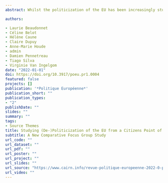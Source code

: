 ```yaml
---
abstract: Whilst the politicization of the EU has been increasingly studied over recent years, the analysis has been focusing mainly on political parties and media. Thus, although not completely overlooked, studies looking at EU politicization amongst individuals remain scarce. This article presents a new qualitative dataset from 21 focus groups conducted across social groups and four countries. It was designed to observe processes of (de-)politicization at citizens’ level, how they talk about the EU and along which cleavages are their attitudes structured. This comparative research design sheds new light on discourses and opinions on Europe, mechanisms of politicization and political discussions.

authors:

- Laurie Beaudonnet
- Céline Belot
- Hélène Caune
- Claire Dupuy
- Anne-Marie Houde
- admin
- Damien Pennetreau
- Tiago Silva
- Virginie Van Ingelgom 
date: "2022-01-01"
doi: https://doi.org/10.3917/poeu.pr1.0004
featured: false
projects: []
publication: '*Politique Européenne*'
publication_short: ""
publication_types:
- "2"
publishDate: ""
slides: ""
summary: ""
tags:
- Source Themes
title: Studying (De-)Politicization of the EU from a Citizens Point of View
subtitle: A New Comparative Focus Group Study 
url_code: ""
url_dataset: ""
url_pdf: ""
url_poster: ""
url_project: ""
url_slides: ""
url_source: "https://www.cairn.info/revue-politique-europeenne-2022-0-page-Id.htm?ref=doi"
url_video: ""
---
```


